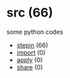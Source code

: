 # src (66)
some python codes

+ [stepin](stepin/README.md) (66)
+ [import](import/README.md) (0)
+ [apply](apply/README.md) (0)
+ [share](share/README.md) (0)
